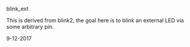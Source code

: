 blink_ext

This is derived from blink2, the goal here is to
blink an external LED via some arbitrary pin.

9-12-2017
